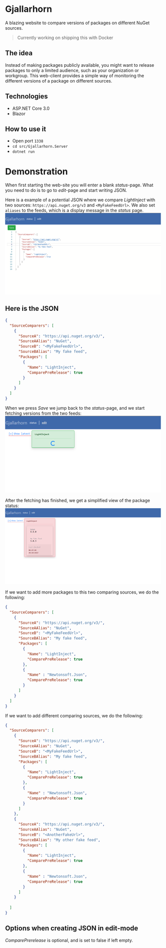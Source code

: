 # Gjallarhorn

A blazing website to compare versions of packages on different NuGet sources.

> Currently working on shipping this with Docker

## The idea

Instead of making packages publicly available, you might want to release packages to only a limited audience, such as your organization or workgroup.
This web-client provides a simple way of monitoring the different versions of a package on different sources.

## Technologies

- ASP.NET Core 3.0
- Blazor

## How to use it

- Open port `1338`
- `cd src/Gjallarhorn.Server`
- `dotnet run`


# Demonstration
When first starting the web-site you will enter a blank *status*-page. What you need to do is to go to *edit*-page and start writing JSON.

Here is a example of a potential JSON where we compare *LightInject* with two sources: ``https://api.nuget.org/v3`` and `<MyFakeFeedUrl>`.
We also set `aliases` to the feeds, which is a display message in the *status* page.
![BeforeFetch]

## Here is the JSON

```json
{
  "SourceComparers": [
    {
      "SourceA": "https://api.nuget.org/v3/",
      "SourceAAlias": "NuGet",
      "SourceB": "<MyFakeFeedUrl>",
      "SourceBAlias": "My fake feed",
      "Packages": [
        {
          "Name": "LightInject",
          "ComparePreRelease": true
        }
      ]
    }
  ]
}
```

When we press *Save* we jump back to the *status*-page, and we start fetching versions from the two feeds:
![DuringFetch]

After the fetching has finished, we get a simplified view of the package status:
![AfterFetch]


If we want to add more packages to this two comparing sources, we do the following:
```json
{
  "SourceComparers": [
    {
      "SourceA": "https://api.nuget.org/v3/",
      "SourceAAlias": "NuGet",
      "SourceB": "<MyFakeFeedUrl>",
      "SourceBAlias": "My fake feed",
      "Packages": [
        {
          "Name": "LightInject",
          "ComparePreRelease": true
        },
        {
          "Name" : "Newtonsoft.Json",
          "ComparePreRelease": true
        }
      ]
    }
  ]
}
```

If we want to add different comparing sources, we do the following:
```json
{
  "SourceComparers": [
    {
      "SourceA": "https://api.nuget.org/v3/",
      "SourceAAlias": "NuGet",
      "SourceB": "<MyFakeFeedUrl>",
      "SourceBAlias": "My fake feed",
      "Packages": [
        {
          "Name": "LightInject",
          "ComparePreRelease": true
        },
        {
          "Name" : "Newtonsoft.Json",
          "ComparePreRelease": true
        }
      ]
    },
    {
      "SourceA": "https://api.nuget.org/v3/",
      "SourceAAlias": "NuGet",
      "SourceB": "<AnotherFakeUrl>",
      "SourceBAlias": "My other fake feed",
      "Packages": [
        {
          "Name": "LightInject",
          "ComparePreRelease": true
        },
        {
          "Name" : "Newtonsoft.Json",
          "ComparePreRelease": true
        }
      ]
    }

  ]
}
```
## Options when creating JSON in edit-mode

*ComparePrerelease* is optional, and is set to false if left empty.

[BeforeFetch]: doc/img/BeforeFetch.png
[DuringFetch]: doc/img/DuringFetch.png
[AfterFetch]: doc/img/AfterFetch.png
